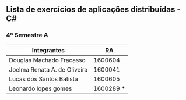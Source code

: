 ## Lista de exercícios de aplicações distribuídas - C#
### 4º Semestre A

Integrantes|RA
-|-
Douglas Machado Fracasso | 1600604
Joelma Renata A. de Oliveira | 1600041
Lucas dos Santos Batista | 1600605
Leonardo lopes gomes | 1600289 *